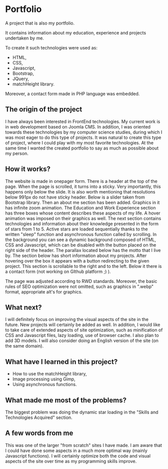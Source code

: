 # Portfolio
A project that is also my portfolio.

It contains information about my education, experience and projects undertaken by me.

To create it such technologies were used as:
- HTML,
- CSS,
- Javascript,
- Bootstrap,
- JQuery,
- matchHeight library.

Moreover, a contact form made in PHP language was embedded.

## The origin of the project

I have always been interested in FrontEnd technologies. My current work is in web development based on Joomla CMS. In addition, I was oriented towards these technologies by my computer science studies, during which I was most eager to do this type of projects. It was natural to create this type of project, where I could play with my most favorite technologies. At the same time I wanted the created portfolio to say as much as possible about my person.

## How it works?

The website is made in onepager form. There is a header at the top of the page. When the page is scrolled, it turns into a sticky. Very importantly, this happens only below the slide. It is also worth mentioning that resolutions below 991px do not have sticky header. Below is a slider taken from Bootstrap library. Then an about me section has been added. Graphics in it has infinite zoom animation. The Education and Work Experience section has three boxes whose content describes these aspects of my life. A hover animation was imposed on their graphics as well. The next section contains technologies and information about their knowledge presented in the form of stars from 1 to 5. Active stars are loaded sequentially thanks to the written "sleep" function and asynchronous function called by scrolling. In the background you can see a dynamic background composed of HTML, CSS and Javascript, which can be disabled with the button placed on the right side of the header. The parallax located below has the motto that I live by. The section below has short information about my projects. After hovering over the box it appears with a button redirecting to the given project. This section is scrollable to the right and to the left. Below it there is a contact form (not working on GIthub platform ;) ).

The page was adjusted according to RWD standards. Moreover, the basic rules of SEO optimization were not omitted, such as graphics in ".webp" format, appropriate alt's for graphics.

## What next?

I will definitely focus on improving the visual aspects of the site in the future. New projects will certainly be added as well. In addition, I would like to take care of extended aspects of site optimization, such as minification of CSS and Javascript files, lazy loading, use of browser cache. I also plan to add 3D models. I will also consider doing an English version of the site (on the same domain).

## What have I learned in this project?

- How to use the matchHeight library,
- Image processing using Gimp,
- Using asynchronous functions.

## What made me most of the problems?

The biggest problem was doing the dynamic star loading in the "Skills and Technologies Acquired" section.

## A few words from me

This was one of the larger "from scratch" sites I have made. I am aware that I could have done some aspects in a much more optimal way (mainly Javascript functions). I will certainly optimize both the code and visual aspects of the site over time as my programming skills improve.
